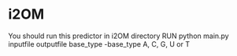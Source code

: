 # i2OM
You should run this predictor in i2OM directory
RUN
python main.py inputfile outputfile base_type
-base_type A, C, G, U or T
